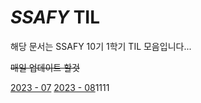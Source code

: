 # *SSAFY* TIL

해당 문서는 SSAFY 10기 1학기 TIL 모음입니다...

~~매일 업데이트 할것~~

[2023 - 07](https://github.com/SSAFY10kim/TIL/tree/master/7%EC%9B%94%20TIL)
[2023 - 08]()1111
